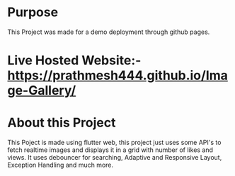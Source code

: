 # Purpose
This Project was made for a demo deployment through github pages.

# Live Hosted Website:- https://prathmesh444.github.io/Image-Gallery/

# About this Project
This Poject is made using flutter web, this project just uses some API's to fetch realtime images and displays it in a grid with number of likes and views.
It uses debouncer for searching, Adaptive and Responsive Layout, Exception Handling and much more.

